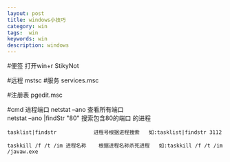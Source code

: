 ```yaml
---
layout: post
title: windows小技巧
category: win
tags:  win
keywords: win
description: windows 
---
```



#便签
	打开win+r 	StikyNot
	
#远程
	mstsc
#服务
	services.msc
	
#注册表
	pgedit.msc
	
#cmd 进程端口
	netstat –ano 查看所有端口    
	netstat –ano |findStr "80" 搜索包含80的端口 的进程  
	
	tasklist|findstr 			进程号根据进程搜索   如:tasklist|findstr 3112
	
	taskkill /f /t /im 进程名称    根据进程名称杀死进程   如:taskkill /f /t /im /javaw.exe
	